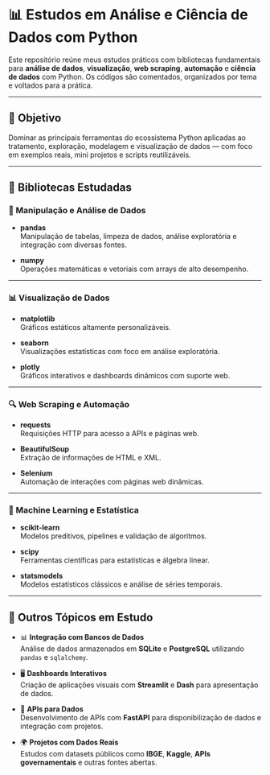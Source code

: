 # 📊 Estudos em Análise e Ciência de Dados com Python

Este repositório reúne meus estudos práticos com bibliotecas fundamentais para **análise de dados**, **visualização**, **web scraping**, **automação** e **ciência de dados** com Python. Os códigos são comentados, organizados por tema e voltados para a prática.

---

## 🎯 Objetivo

Dominar as principais ferramentas do ecossistema Python aplicadas ao tratamento, exploração, modelagem e visualização de dados — com foco em exemplos reais, mini projetos e scripts reutilizáveis.

---

## 🧰 Bibliotecas Estudadas

### 🧮 Manipulação e Análise de Dados

- **pandas**  
  Manipulação de tabelas, limpeza de dados, análise exploratória e integração com diversas fontes.

- **numpy**  
  Operações matemáticas e vetoriais com arrays de alto desempenho.

---

### 📊 Visualização de Dados

- **matplotlib**  
  Gráficos estáticos altamente personalizáveis.

- **seaborn**  
  Visualizações estatísticas com foco em análise exploratória.

- **plotly**  
  Gráficos interativos e dashboards dinâmicos com suporte web.

---

### 🔍 Web Scraping e Automação

- **requests**  
  Requisições HTTP para acesso a APIs e páginas web.

- **BeautifulSoup**  
  Extração de informações de HTML e XML.

- **Selenium**  
  Automação de interações com páginas web dinâmicas.

---

### 🧠 Machine Learning e Estatística

- **scikit-learn**  
  Modelos preditivos, pipelines e validação de algoritmos.

- **scipy**  
  Ferramentas científicas para estatísticas e álgebra linear.

- **statsmodels**  
  Modelos estatísticos clássicos e análise de séries temporais.

---

## 🚀 Outros Tópicos em Estudo

- 📊 **Integração com Bancos de Dados**  
  Análise de dados armazenados em **SQLite** e **PostgreSQL** utilizando `pandas` e `sqlalchemy`.

- 🖥️ **Dashboards Interativos**  
  Criação de aplicações visuais com **Streamlit** e **Dash** para apresentação de dados.

- 🔌 **APIs para Dados**  
  Desenvolvimento de APIs com **FastAPI** para disponibilização de dados e integração com projetos.

- 🌍 **Projetos com Dados Reais**  
  Estudos com datasets públicos como **IBGE**, **Kaggle**, **APIs governamentais** e outras fontes abertas.
